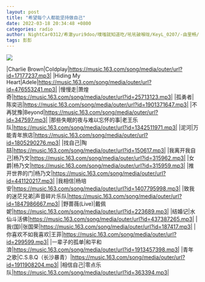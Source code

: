 ```yaml
---
layout: post
title: "希望每个人都能坚持做自己"
date: 2022-03-18 20:34:48 +0800
categories: radio
author: NightCar0312/希澈yuri9doo/噗嗤就知道吃/吼吼破喉咙/KeyL_0207/-由里畅/迟豫_/歪woodrow
tags: 彭彭
---
```

![]({{site.baseurl}}/images/cover_20220318.jpg)

|Charlie Brown|Coldplay|https://music.163.com/song/media/outer/url?id=17177237.mp3|
|Hiding My Heart|Adele|https://music.163.com/song/media/outer/url?id=476553241.mp3|
|慢慢走|萧煌奇|https://music.163.com/song/media/outer/url?id=25713123.mp3|
|孤勇者|陈奕迅|https://music.163.com/song/media/outer/url?id=1901371647.mp3|
|不再犹豫|Beyond|https://music.163.com/song/media/outer/url?id=347597.mp3|
|那些失眠的夜与难以忘怀的事|老王乐队|https://music.163.com/song/media/outer/url?id=1342511971.mp3|
|泥河|万能青年旅店|https://music.163.com/song/media/outer/url?id=1805290276.mp3|
|找自己|陶喆|https://music.163.com/song/media/outer/url?id=150617.mp3|
|我离开我自己|杨乃文|https://music.163.com/song/media/outer/url?id=315962.mp3|
|女爵|杨乃文|https://music.163.com/song/media/outer/url?id=315959.mp3|
|推开世界的门|杨乃文|https://music.163.com/song/media/outer/url?id=441120217.mp3|
|我相信|杨培安|https://music.163.com/song/media/outer/url?id=1407795998.mp3|
|致我的迷茫兄弟|声音碎片乐队|https://music.163.com/song/media/outer/url?id=1847986667.mp3|
|野蔷薇(Live)|戴佩妮|https://music.163.com/song/media/outer/url?id=223689.mp3|
|结婚记|水仙斗活佛|https://music.163.com/song/media/outer/url?id=437387265.mp3|
|我(国)|张国荣|https://music.163.com/song/media/outer/url?id=187417.mp3|
|你喜欢不如我喜欢|王菲|https://music.163.com/song/media/outer/url?id=299599.mp3|
|一辈子的孤单|和平和浪|https://music.163.com/song/media/outer/url?id=1913457398.mp3|
|青年之歌|C.S.B.Q（长沙暴青）|https://music.163.com/song/media/outer/url?id=1911908204.mp3|
|相信自己|零点乐队|https://music.163.com/song/media/outer/url?id=363394.mp3|

